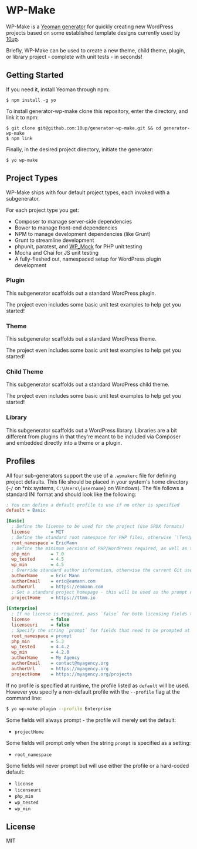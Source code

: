 # WP-Make

WP-Make is a [Yeoman generator](http://yeoman.io) for quickly creating new WordPress projects based on some established template designs currently used by [10up](http://10up.com).

Briefly, WP-Make can be used to create a new theme, child theme, plugin, or library project - complete with unit tests - in seconds!

## Getting Started

If you need it, install Yeoman through npm:

```
$ npm install -g yo
```

To install generator-wp-make clone this repository, enter the directory, and link it to npm:

```
$ git clone git@github.com:10up/generator-wp-make.git && cd generator-wp-make
$ npm link
```

Finally, in the desired project directory, initiate the generator:

```
$ yo wp-make
```

## Project Types

WP-Make ships with four default project types, each invoked with a subgenerator.

For each project type you get:

- Composer to manage server-side dependencies
- Bower to manage front-end dependencies
- NPM to manage development dependencies (like Grunt)
- Grunt to streamline development
- phpunit, paratest, and [WP_Mock](https://github.com/10up/wp_mock) for PHP unit testing
- Mocha and Chai for JS unit testing
- A fully-fleshed out, namespaced setup for WordPress plugin development

### Plugin

This subgenerator scaffolds out a standard WordPress plugin.

The project even includes some basic unit test examples to help get you started!

### Theme

This subgenerator scaffolds out a standard WordPress theme.

The project even includes some basic unit test examples to help get you started!

### Child Theme

This subgenerator scaffolds out a standard WordPress child theme.

The project even includes some basic unit test examples to help get you started!

### Library

This subgenerator scaffolds out a WordPress library. Libraries are a bit different from plugins in that they're meant to be included via Composer and embedded directly into a theme or a plugin.

## Profiles

All four sub-generators support the use of a `.wpmakerc` file for defining project defaults. This file should be placed in your system's home directory (`~/` on *nix systems, `C:\Users\{username}` on Windows). The file follows a standard INI format and should look like the following:

```ini
; You can define a default profile to use if no other is specified
default = Basic

[Basic]
  ; Define the license to be used for the project (use SPDX formats)
  license        = MIT
  ; Define the standard root namespace for PHP files, otherwise `\TenUp` will be used
  root_namespace = EricMann
  ; Define the minimum versions of PHP/WordPress required, as well as the highest WP version tested
  php_min        = 7.0
  wp_tested      = 4.5
  wp_min         = 4.5
  ; Override standard author information, otherwise the current Git user will be used
  authorName     = Eric Mann
  authorEmail    = eric@eamann.com
  authorUrl      = https://eamann.com
  ; Set a standard project homepage - this will be used as the prompt default
  projectHome    = https://ttmm.io
  
[Enterprise]
  ; If no license is required, pass `false` for both licensing fields to omit them from all output
  license        = false
  licenseuri     = false
  ; Specify the string `prompt` for fields that need to be prompted at runtime
  root_namespace = prompt
  php_min        = 5.3
  wp_tested      = 4.4.2
  wp_min         = 4.2.0
  authorName     = My Agency
  authorEmail    = contact@myagency.org
  authorUrl      = https://myagency.org
  projectHome    = https://myagency.org/projects
```

If no profile is specified at runtime, the profile listed as `default` will be used. However you specify a non-default profile with the `--profile` flag at the command line:

```sh
$ yo wp-make:plugin --profile Enterprise
```

Some fields will always prompt - the profile will merely set the default:
- `projectHome`

Some fields will prompt only when the string `prompt` is specified as a setting:
- `root_namespace`

Some fields will never prompt but will use either the profile or a hard-coded default:
- `license`
- `licenseuri`
- `php_min`
- `wp_tested`
- `wp_min`

## License

MIT
